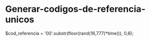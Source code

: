 # Generar-codigos-de-referencia-unicos

$cod_referencia = '00'.substr(floor(rand(16,777)*time()), 0,6);
